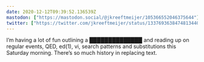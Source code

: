 ```yaml
---
date: 2020-12-12T09:39:52.136539Z
mastodon: ["https://mastodon.social/@jkreeftmeijer/105366552046375644"]
twitter: ["https://twitter.com/jkreeftmeijer/status/1337693638474813440"]
---
```

I’m having a lot of fun outlining a ██████████████ and reading up on regular events, QED, ed(1), vi, search patterns and substitutions this Saturday morning. There’s so much history in replacing text.
